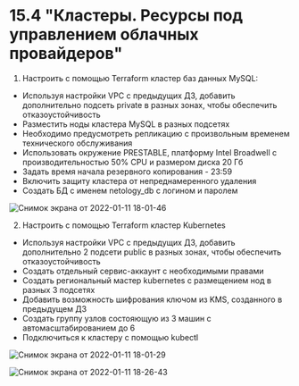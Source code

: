 # 15.4 "Кластеры. Ресурсы под управлением облачных провайдеров"   
1. Настроить с помощью Terraform кластер баз данных MySQL:   
- Используя настройки VPC с предыдущих ДЗ, добавить дополнительно подсеть private в разных зонах, чтобы обеспечить отказоустойчивость   
- Разместить ноды кластера MySQL в разных подсетях   
- Необходимо предусмотреть репликацию с произвольным временем технического обслуживания   
- Использовать окружение PRESTABLE, платформу Intel Broadwell с производительностью 50% CPU и размером диска 20 Гб   
- Задать время начала резервного копирования - 23:59   
- Включить защиту кластера от непреднамеренного удаления   
- Создать БД с именем netology_db c логином и паролем   

![Снимок экрана от 2022-01-11 18-01-46](https://user-images.githubusercontent.com/78191008/148954060-0f95d68f-3389-4b29-9344-9107af0fcfd7.png)   


2. Настроить с помощью Terraform кластер Kubernetes   
- Используя настройки VPC с предыдущих ДЗ, добавить дополнительно 2 подсети public в разных зонах, чтобы обеспечить отказоустойчивость   
- Создать отдельный сервис-аккаунт с необходимыми правами   
- Создать региональный мастер kubernetes с размещением нод в разных 3 подсетях   
- Добавить возможность шифрования ключом из KMS, созданного в предыдущем ДЗ   
- Создать группу узлов состояющую из 3 машин с автомасштабированием до 6   
- Подключиться к кластеру с помощью kubectl   

![Снимок экрана от 2022-01-11 18-01-29](https://user-images.githubusercontent.com/78191008/148954094-d6da6b19-3165-460f-94ac-7fb223bfb412.png)   

![Снимок экрана от 2022-01-11 18-26-43](https://user-images.githubusercontent.com/78191008/148954125-312a6c1f-e910-4b4d-b624-8f19855b0d39.png)   
 
